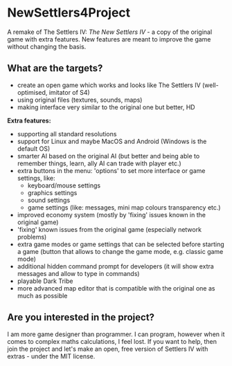 # NewSettlers4Project
A remake of The Settlers IV: *The New Settlers IV* - a copy of the original game with extra features. New features are meant to improve the game without changing the basis.

## What are the targets?
- create an open game which works and looks like The Settlers IV (well-optimised, imitator of S4)
- using original files (textures, sounds, maps)
- making interface very similar to the original one but better, HD

**Extra features:**
- supporting all standard resolutions
- support for Linux and maybe MacOS and Android (Windows is the default OS)
- smarter AI based on the original AI (but better and being able to remember things, learn, ally AI can trade with player etc.)
- extra buttons in the menu: 'options' to set more interface or game settings, like:
  - keyboard/mouse settings
  - graphics settings
  - sound settings
  - game settings (like: messages, mini map colours transparency etc.)
- improved economy system (mostly by 'fixing' issues known in the original game)
- 'fixing' known issues from the original game (especially network problems)
- extra game modes or game settings that can be selected before starting a game (button that allows to change the game mode, e.g. classic game mode)
- additional hidden command prompt for developers (it will show extra messages and allow to type in commands)
- playable Dark Tribe
- more advanced map editor that is compatible with the original one as much as possible




## Are you interested in the project?

I am more game designer than programmer. I can program, however when it comes to complex maths calculations, I feel lost. If you want to help, then join the project and let's make an open, free version of Settlers IV with extras - under the MIT license.
